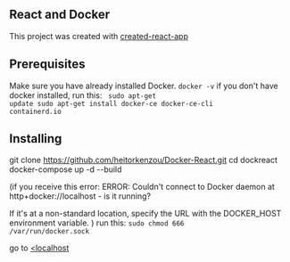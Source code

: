 ## React and Docker

This project was created with <a href="https://github.com/facebook/create-react-app">created-react-app</a>

## Prerequisites

Make sure you have already installed Docker. 
<code>docker -v</code>
if you don't have docker installed, run this: 
<code> sudo apt-get update</code><code> sudo apt-get install docker-ce docker-ce-cli containerd.io
</code>

## Installing

git clone https://github.com/heitorkenzou/Docker-React.git
cd dockreact
docker-compose up -d --build

(if you receive this error: ERROR: Couldn't connect to Docker daemon at http+docker://localhost - is it running?

If it's at a non-standard location, specify the URL with the DOCKER_HOST environment variable.
)
run this: <code>sudo chmod 666 /var/run/docker.sock</code>

go to <a href="http://localhost:8001"><localhost</a>




